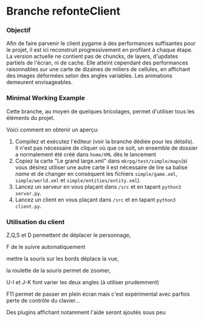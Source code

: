 # Branche refonteClient
### Objectif
Afin de faire parvenir le client pygame à des performances suffisantes pour le projet, il est ici reconstruit progressivement en profilant à chaque étape.
La version actuelle ne contient pas de chuncks, de layers, d'updates partiels de l'écran, ni de cache. Elle atteint cependant des performances raisonnables sur une carte de dizaines de miliers de cellules, en affichant des images déformées selon des angles variables. Les animations demeurent envisageables.

### Minimal Working Example
Cette branche, au moyen de quelques bricolages, permet d'utiliser tous les éléments du projet.

Voici comment en obtenir un aperçu:

1. Compilez et exécutez l'éditeur (voir la branche dédiée pour les détails). Il n'est pas nécessaire de cliquer où que ce soit, un ensemble de dossier a normalement été créé dans `home/XML` dès le lancement
2. Copiez la carte "Le grand large.xml" dans `mkrpg/test/simple/maps`(si vous désirez utiliser une autre carte il est nécessaire de lire sa balise _name_ et de changer en conséquent les fichiers `simple/game.xml`, `simple/world.xml` et `simple/entities/entity.xml`).
3. Lancez un serveur en vous plaçant dans `/src` et en tapant `python3 server.py`.
4. Lancez un client en vous plaçant dans `/src` et en tapant `python3 client.py`.

### Utilisation du client
Z,Q,S et D permettent de déplacer le personnage,

F de le suivre automatiquement

mettre la souris sur les bords déplace la vue,

la roulette de la souris permet de zoomer,

U-I et J-K font varier les deux angles (à utiliser prudemment)

F11 permet de passer en plein écran mais c'est expérimental avec parfois perte de contrôle du clavier...

Des plugins affichant notamment l'aide seront ajoutés sous peu
